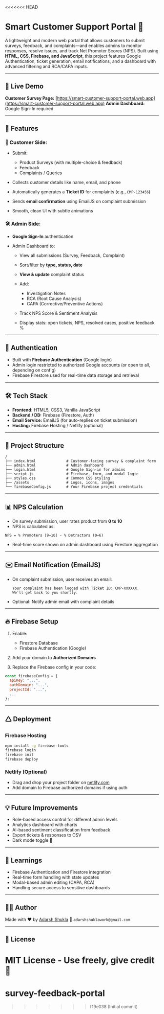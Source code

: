 <<<<<<< HEAD
# Smart Customer Support Portal 🚀

A lightweight and modern web portal that allows customers to submit surveys, feedback, and complaints—and enables admins to monitor responses, resolve issues, and track Net Promoter Scores (NPS). Built using **HTML, CSS, Firebase, and JavaScript**, this project features Google Authentication, ticket generation, email notifications, and a dashboard with advanced filtering and RCA/CAPA inputs.

---

## 🔗 Live Demo

**Customer Survey Page:** [https://smart-customer-support-portal.web.app](https://smart-customer-support-portal.web.app)
**Admin Dashboard:** Google Sign-In required

---

## 📌 Features

### 👤 Customer Side:

* Submit:

  * Product Surveys (with multiple-choice & feedback)
  * Feedback
  * Complaints / Queries
* Collects customer details like name, email, and phone
* Automatically generates a **Ticket ID** for complaints (e.g., `CMP-123456`)
* Sends **email confirmation** using EmailJS on complaint submission
* Smooth, clean UI with subtle animations

### 🛠️ Admin Side:

* **Google Sign-In** authentication
* Admin Dashboard to:

  * View all submissions (Survey, Feedback, Complaint)
  * Sort/filter by **type, status, date**
  * **View & update** complaint status
  * Add:

    * Investigation Notes
    * RCA (Root Cause Analysis)
    * CAPA (Corrective/Preventive Actions)
  * Track NPS Score & Sentiment Analysis
  * Display stats: open tickets, NPS, resolved cases, positive feedback %

---

## 🔐 Authentication

* Built with **Firebase Authentication** (Google login)
* Admin login restricted to authorized Google accounts (or open to all, depending on config)
* Firebase Firestore used for real-time data storage and retrieval

---

## 🛠️ Tech Stack

* **Frontend:** HTML5, CSS3, Vanilla JavaScript
* **Backend / DB:** Firebase (Firestore, Auth)
* **Email Service:** EmailJS (for auto-replies on ticket submission)
* **Hosting:** Firebase Hosting / Netlify (optional)

---

## 📁 Project Structure

```
/
├── index.html              # Customer-facing survey & complaint form
├── admin.html              # Admin dashboard
├── login.html              # Google Sign-in for admins
├── script.js               # Firebase, form, and modal logic
├── styles.css              # Common CSS styling
├── /assets                 # Logos, icons, images
└── firebaseConfig.js       # Your Firebase project credentials
```

---

## 📊 NPS Calculation

* On survey submission, user rates product from **0 to 10**
* NPS is calculated as:

```
NPS = % Promoters (9–10) - % Detractors (0–6)
```

* Real-time score shown on admin dashboard using Firestore aggregation

---

## ✉️ Email Notification (EmailJS)

* On complaint submission, user receives an email:

  ```
  Your complaint has been logged with Ticket ID: CMP-XXXXXX.
  We’ll get back to you shortly.
  ```
* Optional: Notify admin email with complaint details

---

## 🔥 Firebase Setup

1. Enable:

   * Firestore Database
   * Firebase Authentication (Google)
2. Add your domain to **Authorized Domains**
3. Replace the Firebase config in your code:

```js
const firebaseConfig = {
  apiKey: "...",
  authDomain: "...",
  projectId: "...",
  ...
};
```

---

## 🛆 Deployment

### Firebase Hosting

```bash
npm install -g firebase-tools
firebase login
firebase init
firebase deploy
```

### Netlify (Optional)

* Drag and drop your project folder on [netlify.com](https://app.netlify.com/)
* Add domain to Firebase authorized domains if using auth

---

## 💡 Future Improvements

* Role-based access control for different admin levels
* Analytics dashboard with charts
* AI-based sentiment classification from feedback
* Export tickets & responses to CSV
* Dark mode toggle 🌙

---

## 🧐 Learnings

* Firebase Authentication and Firestore integration
* Real-time form handling with state updates
* Modal-based admin editing (CAPA, RCA)
* Handling secure access to sensitive dashboards

---

## 🧑‍💻 Author

Made with ❤️ by [Adarsh Shukla](https://github.com/theidealshukla)
📧 `adarshshuklawork@gmail.com`

---

## 📜 License

MIT License - Use freely, give credit 💌
=======
# survey-feedback-portal
>>>>>>> f19e038 (Initial commit)
